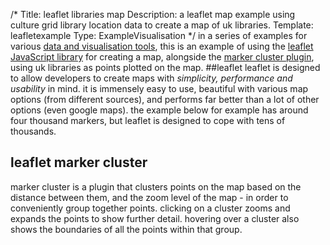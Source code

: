 /*
Title: leaflet libraries map
Description: a leaflet map example using culture grid library location data to create a map of uk libraries.
Template: leafletexample
Type: ExampleVisualisation
*/
in a series of examples for various [data and visualisation tools](http://www.librarieshacked.org/tools), this is an example of using the [leaflet JavaScript library](http://leafletjs.com/) for creating a map, alongside the [marker cluster plugin](https://github.com/Leaflet/Leaflet.markercluster), using uk libraries as points plotted on the map.
##leaflet
leaflet is designed to allow developers to create maps with *simplicity, performance and usability* in mind.  it is immensely easy to use, beautiful with various map options (from different sources), and performs far better than a lot of other options (even google maps).  the example below for example has around four thousand markers, but leaflet is designed to cope with tens of thousands. 
## leaflet marker cluster
marker cluster is a plugin that clusters points on the map based on the distance between them, and the zoom level of the map - in order to conveniently group together points.  clicking on a cluster zooms and expands the points to show further detail.  hovering over a cluster also shows the boundaries of all the points within that group.

